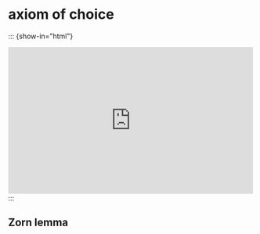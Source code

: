# axiom of choice

::: {show-in="html"}
<iframe width=500 height=300 frameborder="0" allowfullscreen src="https://www.youtube.com/embed/szfsGJ_PGQ0?start=628"></iframe>
:::

## Zorn lemma
